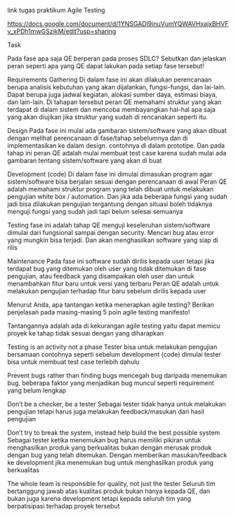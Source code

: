 link tugas praktikum Agile Testing

https://docs.google.com/document/d/1YNSGADl9inuVumYQWAVHxajxBHVFv_xPDh1mwGSzikM/edit?usp=sharing






Task	

Pada fase apa saja QE berperan pada proses SDLC? Sebutkan dan jelaskan peran seperti apa yang QE dapat lakukan pada setiap fase tersebut!

 Requirements Gathering 
Di dalam fase ini akan dilakukan perencanaan berupa analisis kebutuhan yang akan dijalankan, fungsi-fungsi, dan lai-lain. Dapat berupa juga jadwal kegiatan, alokasi sumber daya, estimasi biaya, dan lain-lain. 
Di tahapan tersebut peran QE memahami struktur yang akan terdapat di dalam sistem dan mencoba membayangkan hal-hal apa saja yang akan diujikan jika struktur yang sudah di rencanakan seperti itu.

Design
Pada fase ini mulai ada gambaran sistem/software yang akan dibuat dengan melihat perencanaan di fase/tahap sebelumnya dan di implementasikan ke dalam design. contohnya di dalam prototipe.
Dan pada tahap ini peran QE adalah mulai membuat test case karena sudah mulai ada gambaran tentang sistem/software yang akan di buat

Development (code)
Di dalam fase ini dimulai dimasukan program agar sistem/software bisa berjalan sesuai dengan perencanaan di awal
Peran QE adalah memahami struktur program yang telah dibuat untuk melakukan pengujian white box / automation. Dan jika ada beberapa fungsi yang sudah jadi bisa dilakukan pengujian tergantung dengan situasi boleh tidaknya menguji fungsi yang sudah jadi tapi belum selesai semuanya


Testing
fase ini adalah tahap QE menguji keseleruhan sistem/software dimulai dari fungsional sampai dengan security. Mencari bug atau error yang mungkin bisa terjadi. Dan akan menghasilkan software yang siap di rilis

Maintenance
Pada fase ini software sudah dirilis kepada user tetapi jika terdapat bug yang ditemukan oleh user yang tidak ditemukan di fase pengujian, atau feedback yang disampaikan oleh user  dan untuk menambahkan fitur baru untuk versi yang terbaru
Peran QE adalah untuk melakukan pengujian terhadap fitur baru sebelum dirilis kepada user


Menurut Anda, apa tantangan ketika menerapkan agile testing? Berikan penjelasan pada masing-masing 5 poin agile testing manifesto!

Tantangannya adalah ada di kekurangan agile testing yaitu dapat memicu proyek ke tahap tidak sesuai dengan yang diharapkan

Testing is an activity not a phase
Tester bisa untuk melakukan pengujian bersamaan contohnya seperti sebelum development (code) dimulai tester bisa untuk membuat test case terlebih dahulu

Prevent bugs rather than finding bugs
mencegah bug daripada menemukan bug, beberapa faktor yang menjadikan bug muncul seperti requirement yang belum lengkap

Don’t be a checker, be a tester
Sebagai tester tidak hanya untuk melakukan pengujian tetapi harus juga melakukan feedback/masukan dari hasil pengujian


Don’t try to break the system, instead help build the best possible system
Sebagai tester ketika menemukan bug harus memiliki pikiran untuk menghasilkan produk yang berkualitas bukan dengan merusak produk dengan bug yang telah ditemukan. Dengan memberikan masukan/feedback ke development jika menemukan bug untuk menghasilkan produk yang berkualitas

The whole team is responsible for quality, not just the tester
Seluruh tim bertanggung jawab atas kualitas produk bukan hanya kepada QE, dan bukan juga karena development tetapi kepada seluruh tim yang berpatisipasi terhadap proyek tersebut







